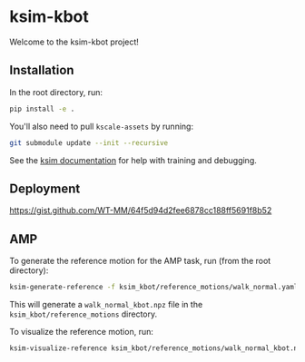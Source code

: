 # ksim-kbot

Welcome to the ksim-kbot project!

## Installation

In the root directory, run:

```bash
pip install -e .
```

You'll also need to pull `kscale-assets` by running:

```bash
git submodule update --init --recursive
```

See the [ksim documentation](https://docs.kscale.dev/docs/ksim) for help with training and debugging.

## Deployment

https://gist.github.com/WT-MM/64f5d94d2fee6878cc188ff5691f8b52

## AMP

To generate the reference motion for the AMP task, run (from the root directory):

```bash
ksim-generate-reference -f ksim_kbot/reference_motions/walk_normal.yaml
```

This will generate a `walk_normal_kbot.npz` file in the `ksim_kbot/reference_motions` directory.


To visualize the reference motion, run:

```bash
ksim-visualize-reference ksim_kbot/reference_motions/walk_normal_kbot.npz --model ksim_kbot/kscale-assets/kbot-v2-feet/scene.mjcf --base_name floating_base_link
```

